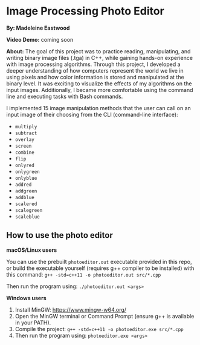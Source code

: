 # Image Processing Photo Editor

**By: Madeleine Eastwood**

**Video Demo:** coming soon

**About:** The goal of this project was to practice reading, manipulating, and writing
binary image files (.tga) in C++, while gaining hands-on experience with image processing algorithms.
Through this project, I developed a deeper understanding of how computers represent the world we live in using pixels
and how color information is stored and manipulated at the binary level. 
It was exciting to visualize the effects of my algorithms on the input images. 
Additionally, I became more comfortable using the command line and executing tasks with Bash commands.

I implemented 15 image manipulation methods that the user can call on an input image of their choosing 
from the CLI (command-line interface):

* `multiply`
* `subtract`
* `overlay`
* `screen`
* `combine`
* `flip`
* `onlyred`
* `onlygreen`
* `onlyblue`
* `addred`
* `addgreen`
* `addblue`
* `scalered`
* `scalegreen`
* `scaleblue`

## How to use the photo editor

**macOS/Linux users**

You can use the prebuilt `photoeditor.out` executable provided in this repo,
or build the executable yourself (requires g++ compiler to be installed) with this command:
`g++ -std=c++11 -o photoeditor.out src/*.cpp`

Then run the program using: `./photoeditor.out <args>`

**Windows users**
1. Install MinGW: https://www.mingw-w64.org/
2. Open the MinGW terminal or Command Prompt (ensure g++ is available in your PATH).
3. Compile the project: `g++ -std=c++11 -o photoeditor.exe src/*.cpp`
4. Then run the program using: `photoeditor.exe <args>`